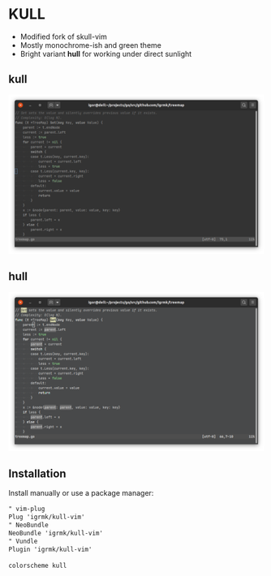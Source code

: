 # KULL

- Modified fork of skull-vim
- Mostly monochrome-ish and green theme
- Bright variant **hull** for working under direct sunlight

## kull

<img src="img/kull.png" alt="">

## hull

<img src="img/hull.png" alt="">

## Installation

Install manually or use a package manager:

```viml
" vim-plug
Plug 'igrmk/kull-vim'
" NeoBundle
NeoBundle 'igrmk/kull-vim'
" Vundle
Plugin 'igrmk/kull-vim'

colorscheme kull
```
